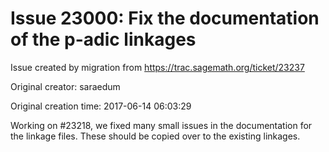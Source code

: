 # Issue 23000: Fix the documentation of the p-adic linkages

Issue created by migration from https://trac.sagemath.org/ticket/23237

Original creator: saraedum

Original creation time: 2017-06-14 06:03:29

Working on #23218, we fixed many small issues in the documentation for the linkage files. These should be copied over to the existing linkages.
